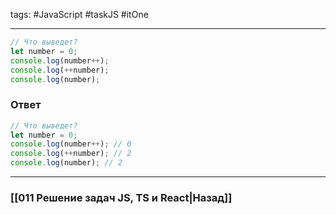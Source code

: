 tags: #JavaScript #taskJS #itOne 
____

```js
// Что выведет?
let number = 0;
console.log(number++);
console.log(++number);
console.log(number);
```

### Ответ

```js
// Что выведет?
let number = 0;
console.log(number++); // 0
console.log(++number); // 2
console.log(number); // 2
```

___
### [[011 Решение задач JS, TS и React|Назад]]